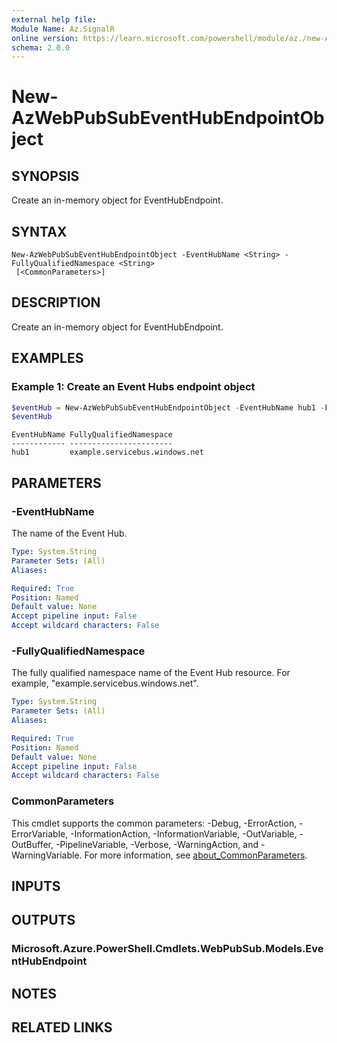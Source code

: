 ```yaml
---
external help file:
Module Name: Az.SignalR
online version: https://learn.microsoft.com/powershell/module/az./new-AzWebPubSubEventHubEndpointObject
schema: 2.0.0
---
```


# New-AzWebPubSubEventHubEndpointObject

## SYNOPSIS
Create an in-memory object for EventHubEndpoint.

## SYNTAX

```
New-AzWebPubSubEventHubEndpointObject -EventHubName <String> -FullyQualifiedNamespace <String>
 [<CommonParameters>]
```

## DESCRIPTION
Create an in-memory object for EventHubEndpoint.

## EXAMPLES

### Example 1: Create an Event Hubs endpoint object
```powershell
$eventHub = New-AzWebPubSubEventHubEndpointObject -EventHubName hub1 -FullyQualifiedNamespace example.servicebus.windows.net
$eventHub
```

```output
EventHubName FullyQualifiedNamespace
------------ -----------------------
hub1         example.servicebus.windows.net
```



## PARAMETERS

### -EventHubName
The name of the Event Hub.

```yaml
Type: System.String
Parameter Sets: (All)
Aliases:

Required: True
Position: Named
Default value: None
Accept pipeline input: False
Accept wildcard characters: False
```

### -FullyQualifiedNamespace
The fully qualified namespace name of the Event Hub resource.
For example, "example.servicebus.windows.net".

```yaml
Type: System.String
Parameter Sets: (All)
Aliases:

Required: True
Position: Named
Default value: None
Accept pipeline input: False
Accept wildcard characters: False
```

### CommonParameters
This cmdlet supports the common parameters: -Debug, -ErrorAction, -ErrorVariable, -InformationAction, -InformationVariable, -OutVariable, -OutBuffer, -PipelineVariable, -Verbose, -WarningAction, and -WarningVariable. For more information, see [about_CommonParameters](http://go.microsoft.com/fwlink/?LinkID=113216).

## INPUTS

## OUTPUTS

### Microsoft.Azure.PowerShell.Cmdlets.WebPubSub.Models.EventHubEndpoint

## NOTES

## RELATED LINKS

